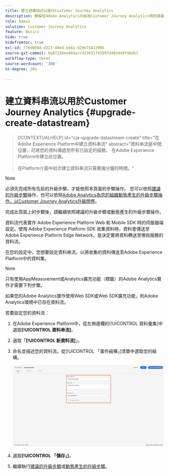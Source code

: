 ```yaml
---
title: 建立結構描述以進行Customer Journey Analytics
description: 瞭解從Adobe Analytics升級為Customer Journey Analytics時的建議路徑
role: Admin
solution: Customer Journey Analytics
feature: Basics
hide: true
hidefromtoc: true
exl-id: f76d098d-d223-40e4-be81-d28e7581396b
source-git-commit: bb87226ee4b9acc433031f41997d403d49f48db3
workflow-type: tm+mt
source-wordcount: '300'
ht-degree: 20%

---
```


# 建立資料串流以用於Customer Journey Analytics {#upgrade-create-datastream}

<!-- markdownlint-disable MD034 -->

>[!CONTEXTUALHELP]
>id="cja-upgrade-datastream-create"
>title="在Adobe Experience Platform中建立資料串流"
>abstract="資料串流是中間位置，可將您的資料傳遞至所有已設定的服務。 在Adobe Experience Platform中建立此位置。<br><br>在Platform介面中初次建立資料串流只需要幾分鐘的時間。"

<!-- markdownlint-enable MD034 -->

>[!NOTE]
> 
>必須先完成所有先前的升級步驟，才能依照本頁面的步驟操作。 您可以依照[建議的升級步驟](/help/getting-started/cja-upgrade/cja-upgrade-recommendations.md#recommended-upgrade-steps-for-most-organizations)操作，也可以依照[Adobe Analytics為您的組織動態產生的升級步驟操作，以Customer Journey Analytics升級問卷](https://gigazelle.github.io/cja-ttv/)。
>
>完成此頁面上的步驟後，請繼續依照建議的升級步驟或動態產生的升級步驟操作。

<!-- Should we single source this instead of duplicate it? The following steps were copied from: /help/data-ingestion/aepwebsdk.md-->

資料流代表實作 Adobe Experience Platform Web 和 Mobile SDK 時的伺服器端設定。使用 Adobe Experience Platform SDK 收集資料時，資料會傳送至 Adobe Experience Platform Edge Network。是決定要將資料轉送至哪些服務的資料流。

在您的設定中，您想要設定資料串流，以將收集的資料傳送至Adobe Experience Platform中的資料集。

>[!NOTE]
>
>只有使用AppMeasurement或Analytics擴充功能（標籤）的Adobe Analytics實作才需要下列步驟。
>
>如果您的Adobe Analytics實作使用Web SDK或Web SDK擴充功能，則Adobe Analytics環境中已存在資料流。

若要設定您的資料流：

1. 在Adobe Experience Platform中，從左側邊欄的[!UICONTROL 資料彙集]中選取&#x200B;**[!UICONTROL 資料串流]**。

1. 選取「**[!UICONTROL 新資料流]**」。

1. 命名並描述您的資料流。從[!UICONTROL 「事件結構」]清單中選取您的結構。

   ![新資料流](assets/new-datastream.png)

1. 選取&#x200B;**[!UICONTROL 「儲存」]**。

1. 繼續執行[建議的升級步驟](/help/getting-started/cja-upgrade/cja-upgrade-recommendations.md#recommended-upgrade-steps-for-most-organizations)或[動態產生的升級步驟](https://gigazelle.github.io/cja-ttv/)。
